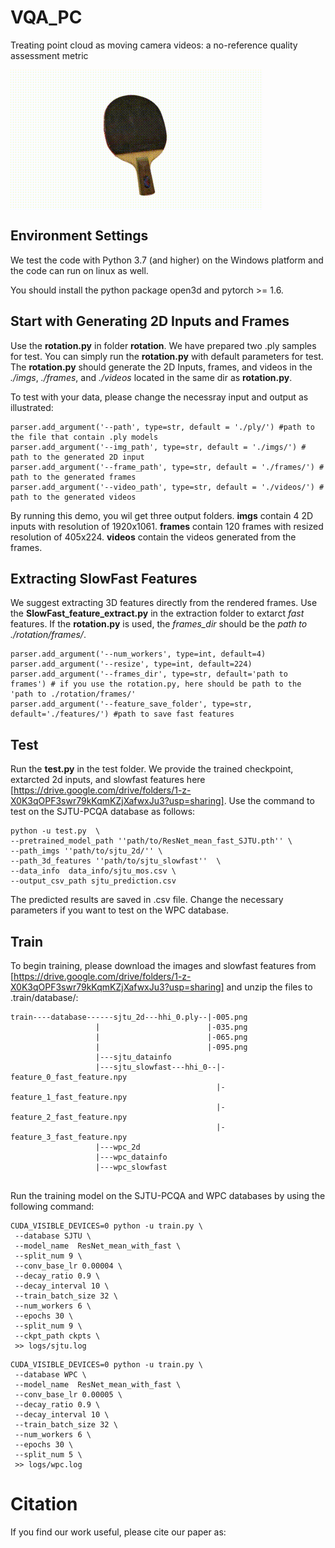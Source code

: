 # VQA_PC
Treating point cloud as moving camera videos: a no-reference quality assessment metric 

<img align="center" src="https://github.com/zzc-1998/VQA_PC/blob/main/video.gif">

## Environment Settings
We test the code with Python 3.7 (and higher) on the Windows platform and the code can run on linux as well.

You should install the python package open3d and pytorch >= 1.6.

## Start with Generating 2D Inputs and Frames
Use the **rotation.py** in folder **rotation**. We have prepared two .ply samples for test. You can simply run the **rotation.py** with default parameters for test. The **rotation.py** should generate the 2D Inputs, frames, and videos in the *./imgs*, *./frames*, and *./videos* located in the same dir as **rotation.py**.

To test with your data, please change the necessray input and output as illustrated:

```
parser.add_argument('--path', type=str, default = './ply/') #path to the file that contain .ply models
parser.add_argument('--img_path', type=str, default = './imgs/') # path to the generated 2D input
parser.add_argument('--frame_path', type=str, default = './frames/') # path to the generated frames
parser.add_argument('--video_path', type=str, default = './videos/') # path to the generated videos
```
By running this demo, you wil get three output folders. **imgs** contain 4 2D inputs with resolution of 1920x1061. **frames** contain 120 frames with resized resolution of 405x224. **videos** contain the videos generated from the frames.

## Extracting SlowFast Features
We suggest extracting 3D features directly from the rendered frames. Use the **SlowFast_feature_extract.py** in the extraction folder to extarct *fast* features. If the **rotation.py** is used, the *frames_dir* should be the *path to ./rotation/frames/*.
```
parser.add_argument('--num_workers', type=int, default=4)
parser.add_argument('--resize', type=int, default=224)
parser.add_argument('--frames_dir', type=str, default='path to frames') # if you use the rotation.py, here should be path to the 'path to ./rotation/frames/'
parser.add_argument('--feature_save_folder', type=str, default='./features/') #path to save fast features
```


## Test
Run the **test.py** in the test folder. We provide the trained checkpoint, extarcted 2d inputs, and slowfast features here [https://drive.google.com/drive/folders/1-z-X0K3qOPF3swr79kKqmKZjXafwxJu3?usp=sharing]. Use the command to test on the SJTU-PCQA database as follows:
```
python -u test.py  \
--pretrained_model_path ''path/to/ResNet_mean_fast_SJTU.pth'' \
--path_imgs ''path/to/sjtu_2d/'' \
--path_3d_features ''path/to/sjtu_slowfast''  \
--data_info  data_info/sjtu_mos.csv \
--output_csv_path sjtu_prediction.csv 
```
The predicted results are saved in .csv file. Change the necessary parameters if you want to test on the WPC database.


## Train
To begin training, please download the images and slowfast features from [https://drive.google.com/drive/folders/1-z-X0K3qOPF3swr79kKqmKZjXafwxJu3?usp=sharing] and unzip the files to .train/database/:
```
train----database------sjtu_2d---hhi_0.ply--|-005.png
                   |                        |-035.png
                   |                        |-065.png
                   |                        |-095.png
                   |---sjtu_datainfo
                   |---sjtu_slowfast---hhi_0--|-feature_0_fast_feature.npy
                                              |-feature_1_fast_feature.npy
                                              |-feature_2_fast_feature.npy
                                              |-feature_3_fast_feature.npy
                   |---wpc_2d
                   |---wpc_datainfo
                   |---wpc_slowfast
                                                                      
```
Run the training model on the SJTU-PCQA and WPC databases by using the following command:
```
CUDA_VISIBLE_DEVICES=0 python -u train.py \
 --database SJTU \
 --model_name  ResNet_mean_with_fast \
 --split_num 9 \
 --conv_base_lr 0.00004 \
 --decay_ratio 0.9 \
 --decay_interval 10 \
 --train_batch_size 32 \
 --num_workers 6 \
 --epochs 30 \
 --split_num 9 \
 --ckpt_path ckpts \
 >> logs/sjtu.log  
```
```
CUDA_VISIBLE_DEVICES=0 python -u train.py \
 --database WPC \
 --model_name  ResNet_mean_with_fast \
 --conv_base_lr 0.00005 \
 --decay_ratio 0.9 \
 --decay_interval 10 \
 --train_batch_size 32 \
 --num_workers 6 \
 --epochs 30 \
 --split_num 5 \
 >> logs/wpc.log  
```

# Citation
If you find our work useful, please cite our paper as:
```
```



